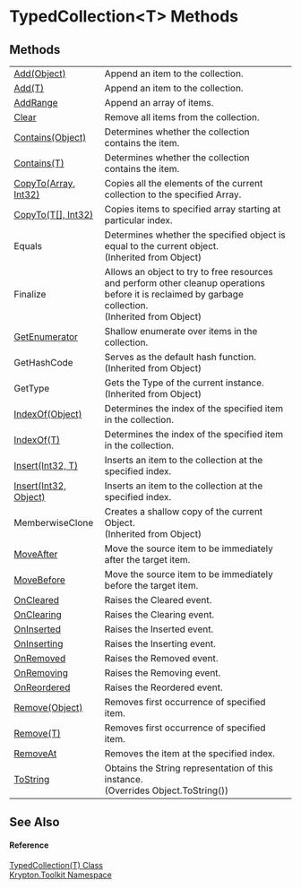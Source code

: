 # TypedCollection&lt;T&gt; Methods




## Methods
<table>
<tr>
<td><a href="ab2c110b-d915-80b7-cf68-1a81820f65fd.md">Add(Object)</a></td>
<td>Append an item to the collection.</td></tr>
<tr>
<td><a href="e61321d1-a1cb-6d0e-fad4-4925e04e64be.md">Add(T)</a></td>
<td>Append an item to the collection.</td></tr>
<tr>
<td><a href="1a9f8591-4186-f424-0a2e-590c760ed493.md">AddRange</a></td>
<td>Append an array of items.</td></tr>
<tr>
<td><a href="226cfb15-81a3-ce43-7aff-3b3d2ea02486.md">Clear</a></td>
<td>Remove all items from the collection.</td></tr>
<tr>
<td><a href="a1a4a35e-b738-1f3b-a32d-6f1d5694094c.md">Contains(Object)</a></td>
<td>Determines whether the collection contains the item.</td></tr>
<tr>
<td><a href="8b8bf0d0-6db9-f4fc-8fd5-feb4cc7d80c6.md">Contains(T)</a></td>
<td>Determines whether the collection contains the item.</td></tr>
<tr>
<td><a href="a8292cf3-14b1-1ad4-889d-3a0cbda32bb4.md">CopyTo(Array, Int32)</a></td>
<td>Copies all the elements of the current collection to the specified Array.</td></tr>
<tr>
<td><a href="91346de7-0afa-a230-9afd-f8f4dc06c054.md">CopyTo(T[], Int32)</a></td>
<td>Copies items to specified array starting at particular index.</td></tr>
<tr>
<td>Equals</td>
<td>Determines whether the specified object is equal to the current object.<br />(Inherited from Object)</td></tr>
<tr>
<td>Finalize</td>
<td>Allows an object to try to free resources and perform other cleanup operations before it is reclaimed by garbage collection.<br />(Inherited from Object)</td></tr>
<tr>
<td><a href="93ca2c2c-f44e-be4b-6e5d-beaaf1ca995a.md">GetEnumerator</a></td>
<td>Shallow enumerate over items in the collection.</td></tr>
<tr>
<td>GetHashCode</td>
<td>Serves as the default hash function.<br />(Inherited from Object)</td></tr>
<tr>
<td>GetType</td>
<td>Gets the Type of the current instance.<br />(Inherited from Object)</td></tr>
<tr>
<td><a href="9f62e5aa-3460-ef1a-b08e-de12a22385ab.md">IndexOf(Object)</a></td>
<td>Determines the index of the specified item in the collection.</td></tr>
<tr>
<td><a href="4e3d87e9-97c8-625f-810f-7fd3a0d7e151.md">IndexOf(T)</a></td>
<td>Determines the index of the specified item in the collection.</td></tr>
<tr>
<td><a href="3c49b229-962f-d1aa-e6ec-a6d81eb98cdf.md">Insert(Int32, T)</a></td>
<td>Inserts an item to the collection at the specified index.</td></tr>
<tr>
<td><a href="35b738c9-3c7a-d5a9-0846-8ab30d17d09a.md">Insert(Int32, Object)</a></td>
<td>Inserts an item to the collection at the specified index.</td></tr>
<tr>
<td>MemberwiseClone</td>
<td>Creates a shallow copy of the current Object.<br />(Inherited from Object)</td></tr>
<tr>
<td><a href="e25b5bf2-5845-2bdb-ccb3-2ed8089594f3.md">MoveAfter</a></td>
<td>Move the source item to be immediately after the target item.</td></tr>
<tr>
<td><a href="34903046-8530-3cb8-97f7-dab9ce3a93bf.md">MoveBefore</a></td>
<td>Move the source item to be immediately before the target item.</td></tr>
<tr>
<td><a href="c7e8206b-3063-e082-2e8f-fb9377db04a1.md">OnCleared</a></td>
<td>Raises the Cleared event.</td></tr>
<tr>
<td><a href="a5284762-e287-192b-9596-5cc485446368.md">OnClearing</a></td>
<td>Raises the Clearing event.</td></tr>
<tr>
<td><a href="41edec7c-b6bc-fd93-9f33-99e33dfca01d.md">OnInserted</a></td>
<td>Raises the Inserted event.</td></tr>
<tr>
<td><a href="2a6e9121-530e-6799-5296-1077a98c2544.md">OnInserting</a></td>
<td>Raises the Inserting event.</td></tr>
<tr>
<td><a href="34f76c1e-f82c-ee22-7847-abb5f25797e7.md">OnRemoved</a></td>
<td>Raises the Removed event.</td></tr>
<tr>
<td><a href="2f5d4fd9-55d4-91a6-d2c4-875f8808ad8e.md">OnRemoving</a></td>
<td>Raises the Removing event.</td></tr>
<tr>
<td><a href="c22b9d13-f3f3-0118-e951-6aa6ad7100ec.md">OnReordered</a></td>
<td>Raises the Reordered event.</td></tr>
<tr>
<td><a href="e58d3eda-27d2-1036-061b-5817ef1f68e6.md">Remove(Object)</a></td>
<td>Removes first occurrence of specified item.</td></tr>
<tr>
<td><a href="a485035a-8e1c-1af8-a91a-d35e686ab644.md">Remove(T)</a></td>
<td>Removes first occurrence of specified item.</td></tr>
<tr>
<td><a href="155e324c-3652-4b43-8ed1-a9ff854c4248.md">RemoveAt</a></td>
<td>Removes the item at the specified index.</td></tr>
<tr>
<td><a href="e15d5cfb-81f7-77b3-4c11-fff4da01bba4.md">ToString</a></td>
<td>Obtains the String representation of this instance.<br />(Overrides Object.ToString())</td></tr>
</table>

## See Also


#### Reference
<a href="4026dc89-2502-ffa8-c767-a8aaea23623e.md">TypedCollection(T) Class</a>  
<a href="79d2eac2-21f4-54ff-7552-b20c33c30600.md">Krypton.Toolkit Namespace</a>  
